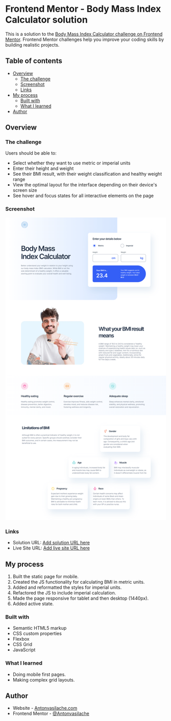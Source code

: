 # Frontend Mentor - Body Mass Index Calculator solution

This is a solution to the [Body Mass Index Calculator challenge on Frontend Mentor](https://www.frontendmentor.io/challenges/body-mass-index-calculator-brrBkfSz1T). Frontend Mentor challenges help you improve your coding skills by building realistic projects.

## Table of contents

- [Overview](#overview)
  - [The challenge](#the-challenge)
  - [Screenshot](#screenshot)
  - [Links](#links)
- [My process](#my-process)
  - [Built with](#built-with)
  - [What I learned](#what-i-learned)
- [Author](#author)

## Overview

### The challenge

Users should be able to:

- Select whether they want to use metric or imperial units
- Enter their height and weight
- See their BMI result, with their weight classification and healthy weight range
- View the optimal layout for the interface depending on their device's screen size
- See hover and focus states for all interactive elements on the page

### Screenshot

![screenshot](./screenshot.png)

### Links

- Solution URL: [Add solution URL here](https://github.com/Antonvasilache/bmi-calculator)
- Live Site URL: [Add live site URL here](https://bmi-calculator-av.netlify.app/)

## My process

1. Built the static page for mobile.
2. Created the JS functionality for calculating BMI in metric units.
3. Added and reformatted the styles for imperial units.
4. Refactored the JS to include imperial calculation.
5. Made the page responsive for tablet and then desktop (1440px).
6. Added active state.

### Built with

- Semantic HTML5 markup
- CSS custom properties
- Flexbox
- CSS Grid
- JavaScript

### What I learned

- Doing mobile first pages.
- Making complex grid layouts.

## Author

- Website - [Antonvasilache.com](https://www.antonvasilache.com)
- Frontend Mentor - [@Antonvasilache](https://www.frontendmentor.io/profile/Antonvasilache)
